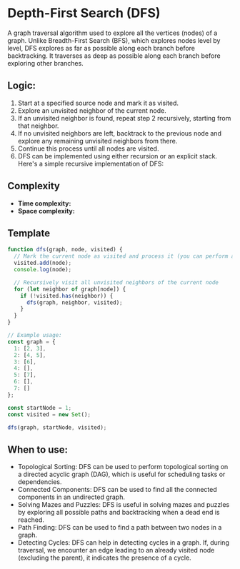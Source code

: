 # Depth-First Search (DFS) 

A graph traversal algorithm used to explore all the vertices (nodes) of a graph. Unlike Breadth-First Search (BFS), which explores nodes level by level, DFS explores as far as possible along each branch before backtracking. It traverses as deep as possible along each branch before exploring other branches.

## Logic:

1. Start at a specified source node and mark it as visited.
1. Explore an unvisited neighbor of the current node.
1. If an unvisited neighbor is found, repeat step 2 recursively, starting from that neighbor.
1. If no unvisited neighbors are left, backtrack to the previous node and explore any remaining unvisited neighbors from there.
1. Continue this process until all nodes are visited.
1. DFS can be implemented using either recursion or an explicit stack. Here's a simple recursive implementation of DFS:

## Complexity

* **Time complexity:**
* **Space complexity:**

## Template
```javascript
function dfs(graph, node, visited) {
  // Mark the current node as visited and process it (you can perform any actions here)
  visited.add(node);
  console.log(node);

  // Recursively visit all unvisited neighbors of the current node
  for (let neighbor of graph[node]) {
    if (!visited.has(neighbor)) {
      dfs(graph, neighbor, visited);
    }
  }
}

// Example usage:
const graph = {
  1: [2, 3],
  2: [4, 5],
  3: [6],
  4: [],
  5: [7],
  6: [],
  7: []
};

const startNode = 1;
const visited = new Set();

dfs(graph, startNode, visited);
```

## When to use:

* Topological Sorting: DFS can be used to perform topological sorting on a directed acyclic graph (DAG), which is useful for scheduling tasks or dependencies.
* Connected Components: DFS can be used to find all the connected components in an undirected graph.
* Solving Mazes and Puzzles: DFS is useful in solving mazes and puzzles by exploring all possible paths and backtracking when a dead end is reached.
* Path Finding: DFS can be used to find a path between two nodes in a graph.
* Detecting Cycles: DFS can help in detecting cycles in a graph. If, during traversal, we encounter an edge leading to an already visited node (excluding the parent), it indicates the presence of a cycle.